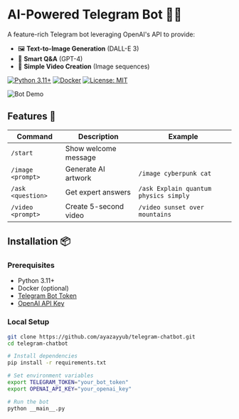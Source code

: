 # AI-Powered Telegram Bot 🤖✨

A feature-rich Telegram bot leveraging OpenAI's API to provide:
- 🖼️ **Text-to-Image Generation** (DALL-E 3)
- 💬 **Smart Q&A** (GPT-4)
- 🎥 **Simple Video Creation** (Image sequences)

[![Python 3.11+](https://img.shields.io/badge/Python-3.11%2B-blue.svg)](https://www.python.org/)
[![Docker](https://img.shields.io/badge/Docker-Ready-2496ED.svg)](https://www.docker.com/)
[![License: MIT](https://img.shields.io/badge/License-MIT-yellow.svg)](https://opensource.org/licenses/MIT)

![Bot Demo](https://via.placeholder.com/800x400.png?text=Sample+Bot+Interface) <!-- Replace with actual screenshots -->

## Features 🚀

| Command                  | Description                          | Example                     |
|--------------------------|--------------------------------------|-----------------------------|
| `/start`                 | Show welcome message                 |                             |
| `/image <prompt>`        | Generate AI artwork                  | `/image cyberpunk cat`      |
| `/ask <question>`        | Get expert answers                   | `/ask Explain quantum physics simply` |
| `/video <prompt>`        | Create 5-second video                | `/video sunset over mountains` |

## Installation 📦

### Prerequisites
- Python 3.11+
- Docker (optional)
- [Telegram Bot Token](https://core.telegram.org/bots#6-botfather)
- [OpenAI API Key](https://platform.openai.com/api-keys)

### Local Setup
```bash
git clone https://github.com/ayazayyub/telegram-chatbot.git
cd telegram-chatbot

# Install dependencies
pip install -r requirements.txt

# Set environment variables
export TELEGRAM_TOKEN="your_bot_token"
export OPENAI_API_KEY="your_openai_key"

# Run the bot
python __main__.py
